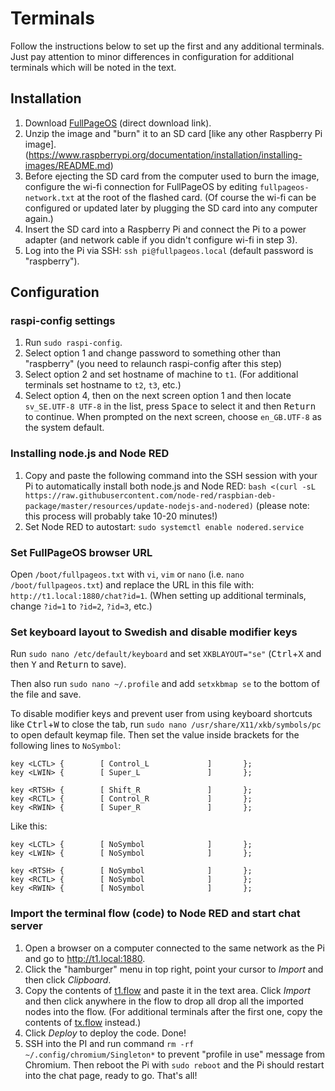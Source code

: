 # Terminals

Follow the instructions below to set up the first and any additional terminals. Just pay attention to minor differences in configuration for additional terminals which will be noted in the text.

## Installation

1. Download [FullPageOS](http://docstech.net/FullPageOS/2017-06-24_2017-06-21-fullpageos-jessie-lite-0.7.0.zip) (direct download link).
2. Unzip the image and "burn" it to an SD card [like any other Raspberry Pi image].(https://www.raspberrypi.org/documentation/installation/installing-images/README.md)
3. Before ejecting the SD card from the computer used to burn the image, configure the wi-fi connection for FullPageOS by editing `fullpageos-network.txt` at the root of the flashed card. (Of course the wi-fi can be configured or updated later by plugging the SD card into any computer again.)
4. Insert the SD card into a Raspberry Pi and connect the Pi to a power adapter (and network cable if you didn't configure wi-fi in step 3).
5. Log into the Pi via SSH: `ssh pi@fullpageos.local` (default password is "raspberry").

## Configuration

### raspi-config settings

1. Run `sudo raspi-config`.
2. Select option 1 and change password to something other than "raspberry" (you need to relaunch raspi-config after this step)
3. Select option 2 and set hostname of machine to `t1`. (For additional terminals set hostname to `t2`, `t3`, etc.)
4. Select option 4, then on the next screen option 1 and then locate `sv_SE.UTF-8 UTF-8` in the list, press <kbd>Space</kbd> to select it and then <kbd>Return</kbd> to continue. When prompted on the next screen, choose `en_GB.UTF-8` as the system default.

### Installing node.js and Node RED

1. Copy and paste the following command into the SSH session with your Pi to automatically install both node.js and Node RED: `bash <(curl -sL https://raw.githubusercontent.com/node-red/raspbian-deb-package/master/resources/update-nodejs-and-nodered)` (please note: this process will probably take 10-20 minutes!)
2. Set Node RED to autostart: `sudo systemctl enable nodered.service`

### Set FullPageOS browser URL

Open `/boot/fullpageos.txt` with `vi`, `vim` or `nano` (i.e. `nano /boot/fullpageos.txt`) and replace the URL in this file with: `http://t1.local:1880/chat?id=1`. (When setting up additional terminals, change `?id=1` to `?id=2`, `?id=3`, etc.)

### Set keyboard layout to Swedish and disable modifier keys

Run `sudo nano /etc/default/keyboard` and set `XKBLAYOUT="se"` (<kbd>Ctrl</kbd>+<kbd>X</kbd> and then <kbd>Y</kbd> and <kbd>Return</kbd> to save).

Then also run `sudo nano ~/.profile` and add `setxkbmap se` to the bottom of the file and save.

To disable modifier keys and prevent user from using keyboard shortcuts like <kbd>Ctrl</kbd>+<kbd>W</kbd> to close the tab, run `sudo nano /usr/share/X11/xkb/symbols/pc` to open default keymap file. Then set the value inside brackets for the following lines to `NoSymbol`:

```
key <LCTL> {        [ Control_L             ]       };
key <LWIN> {        [ Super_L               ]       };

key <RTSH> {        [ Shift_R               ]       };
key <RCTL> {        [ Control_R             ]       };
key <RWIN> {        [ Super_R               ]       };
```
Like this:
```
key <LCTL> {        [ NoSymbol              ]       };
key <LWIN> {        [ NoSymbol              ]       };

key <RTSH> {        [ NoSymbol              ]       };
key <RCTL> {        [ NoSymbol              ]       };
key <RWIN> {        [ NoSymbol              ]       };
```

### Import the terminal flow (code) to Node RED and start chat server

1. Open a browser on a computer connected to the same network as the Pi and go to http://t1.local:1880.
2. Click the "hamburger" menu in top right, point your cursor to *Import* and then click *Clipboard*.
3. Copy the contents of [t1.flow](https://raw.githubusercontent.com/villeman/terminals/master/t1.flow) and paste it in the text area. Click *Import* and then click anywhere in the flow to drop all drop all the imported nodes into the flow. (For additional terminals after the first one, copy the contents of [tx.flow](https://raw.githubusercontent.com/villeman/terminals/master/tx.flow) instead.)
4. Click *Deploy* to deploy the code. Done!
5. SSH into the PI and run command `rm -rf ~/.config/chromium/Singleton*` to prevent "profile in use" message from Chromium. Then reboot the Pi with `sudo reboot` and the Pi should restart into the chat page, ready to go. That's all!
